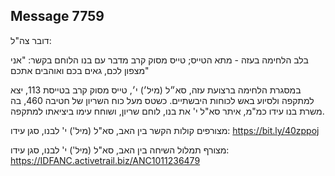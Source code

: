 ## Message 7759

דובר צה"ל:

בלב הלחימה בעזה - מתא הטייס; טייס מסוק קרב מדבר עם בנו הלוחם בקשר: "אני מצפון לכם, גאים בכם ואוהבים אתכם"

במסגרת הלחימה ברצועת עזה, סא״ל (מיל׳) י׳, טייס מסוק קרב בטייסת 113, יצא למתקפה ולסיוע באש לכוחות היבשתיים. כשטס מעל כוח השריון של חטיבה 460, בה משרת בנו עידו כמ"מ, איתר סא"ל י' את בנו, לוחם שריון, ושוחח עימו ביציאתו למתקפה. 

מצורפים קולות הקשר בין האב, סא"ל (מיל') י' לבנו, סגן עידו: https://bit.ly/40zppoj

מצורף תמלול השיחה בין האב, סא"ל (מיל') י' לבנו, סגן עידו: https://IDFANC.activetrail.biz/ANC1011236479

